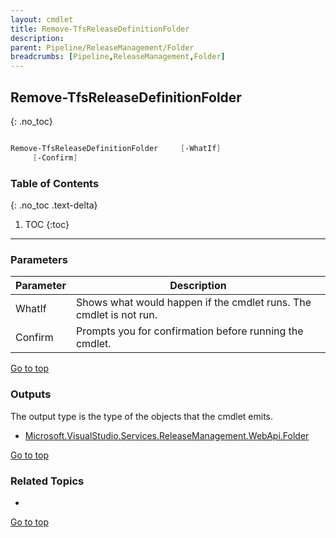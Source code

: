 ```yaml
---
layout: cmdlet
title: Remove-TfsReleaseDefinitionFolder
description: 
parent: Pipeline/ReleaseManagement/Folder
breadcrumbs: [Pipeline,ReleaseManagement,Folder]
---
```

## Remove-TfsReleaseDefinitionFolder
{: .no_toc}



```powershell

Remove-TfsReleaseDefinitionFolder     [-WhatIf]
     [-Confirm]

```

### Table of Contents
{: .no_toc .text-delta}

1. TOC
{:toc}

-----
### Parameters

| Parameter | Description |
|:----------|-------------|
 | WhatIf | Shows what would happen if the cmdlet runs. The cmdlet is not run. |
 | Confirm | Prompts you for confirmation before running the cmdlet. |
 
[Go to top](#remove-tfsreleasedefinitionfolder)

### Outputs

The output type is the type of the objects that the cmdlet emits.

* [Microsoft.VisualStudio.Services.ReleaseManagement.WebApi.Folder](https://docs.microsoft.com/en-us/dotnet/api/Microsoft.VisualStudio.Services.ReleaseManagement.WebApi.Folder)

[Go to top](#remove-tfsreleasedefinitionfolder)

### Related Topics

* 


[Go to top](#remove-tfsreleasedefinitionfolder)

